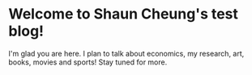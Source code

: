# Welcome to Shaun Cheung's test blog!

I'm glad you are here. I plan to talk about economics, my research, art, books, movies and sports!  Stay tuned for more.  
